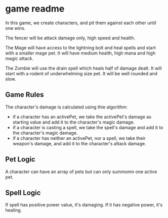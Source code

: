 # game readme

In this game, we create characters, and pit them against each other until one wins.


The fencer will be attack damage only, high speed and health.

The Mage will have access to the lightning bolt and heal spells and start with a smaller mage pet. It will have medium health, high mana and high magic attack.

The Zombie will use the drain spell which heals half of damage dealt. It will start with a rodent of underwhelming size pet. It will be well rounded and slow.

## Game Rules

The character's damage is calculated using thie algorithm:

- if a character has an activePet, we take the activePet's damage as starting value and add it to the character's magic damage.
- if a character is casting a spell, we take the spell's damage and add it to the character's magic damage.
- if a character has neither an activePet, nor a spell, we take their weapon's damage, and add it to the character's attack damage.

## Pet Logic

A character can have an array of pets but can only summomn one active pet.

## Spell Logic

If spell has positive power value, it's damaging. If it has negative power, it's healing.